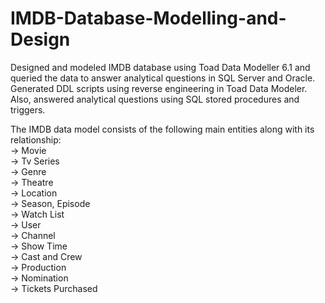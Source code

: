 # IMDB-Database-Modelling-and-Design
Designed and modeled IMDB database using Toad Data Modeller 6.1 and queried the data to answer analytical questions in SQL Server and Oracle. Generated DDL scripts using reverse engineering in Toad Data Modeler.  Also, answered analytical questions using SQL stored procedures and triggers.

The IMDB data model consists of the following main entities along with its relationship: <br />
-> Movie <br />
-> Tv Series <br />
-> Genre <br />
-> Theatre <br />
-> Location <br />
-> Season, Episode <br />
-> Watch List <br />
-> User <br />
-> Channel <br />
-> Show Time <br />
-> Cast and Crew <br />
-> Production <br />
-> Nomination <br />
-> Tickets Purchased <br />


